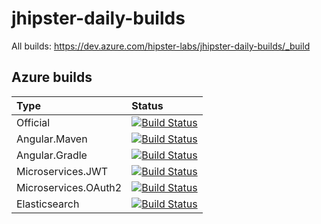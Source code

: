 # jhipster-daily-builds

All builds: https://dev.azure.com/hipster-labs/jhipster-daily-builds/_build

## Azure builds

| Type                 | Status                                                |
|:---------------------|:------------------------------------------------------|
| Official             | [![Build Status][img-official]][azure-url]            |
| Angular.Maven        | [![Build Status][img-angular-maven]][azure-url]       |
| Angular.Gradle       | [![Build Status][img-angular-gradle]][azure-url]      |
| Microservices.JWT    | [![Build Status][img-ms-jwt]][azure-url]              |
| Microservices.OAuth2 | [![Build Status][img-ms-oauth2]][azure-url]           |
| Elasticsearch        | [![Build Status][img-elasticsearch]][azure-url]       |

[azure-url]: https://dev.azure.com/hipster-labs/jhipster-daily-builds/_build/latest?definitionId=5
[img-official]: https://dev.azure.com/hipster-labs/jhipster-daily-builds/_apis/build/status/official
[img-angular-maven]: https://dev.azure.com/hipster-labs/jhipster-daily-builds/_apis/build/status/Angular.Maven
[img-angular-gradle]: https://dev.azure.com/hipster-labs/jhipster-daily-builds/_apis/build/status/Angular.Gradle
[img-ms-jwt]: https://dev.azure.com/hipster-labs/jhipster-daily-builds/_apis/build/status/Microservices.JWT
[img-ms-oauth2]: https://dev.azure.com/hipster-labs/jhipster-daily-builds/_apis/build/status/Microservices.OAuth2
[img-elasticsearch]: https://dev.azure.com/hipster-labs/jhipster-daily-builds/_apis/build/status/Elasticsearch
